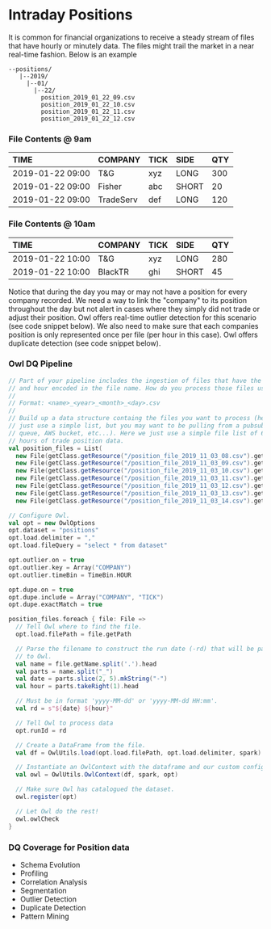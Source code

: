 # Intraday Positions

It is common for financial organizations to receive a steady stream of files that have hourly or minutely data.  The files might trail the market in a near real-time fashion.  Below is an example

```text
--positions/
   |--2019/
     |--01/
       |--22/
         position_2019_01_22_09.csv
         position_2019_01_22_10.csv
         position_2019_01_22_11.csv
         position_2019_01_22_12.csv
```

### File Contents @ 9am

| TIME | COMPANY | TICK | SIDE | QTY |
| :--- | :--- | :--- | :--- | :--- |
| 2019-01-22 09:00 | T&G | xyz | LONG | 300 |
| 2019-01-22 09:00 | Fisher | abc | SHORT | 20 |
| 2019-01-22 09:00 | TradeServ | def | LONG | 120 |

### File Contents @ 10am

| TIME | COMPANY | TICK | SIDE | QTY |
| :--- | :--- | :--- | :--- | :--- |
| 2019-01-22 10:00 | T&G | xyz | LONG | 280 |
| 2019-01-22 10:00 | BlackTR | ghi | SHORT | 45 |

Notice that during the day you may or may not have a position for every company recorded.  We need a way to link the "company" to its position throughout the day but not alert in cases where they simply did not trade or adjust their position.  Owl offers real-time outlier detection for this scenario \(see code snippet below\).  We also need to make sure that each companies position is only represented once per file \(per hour in this case\).  Owl offers duplicate detection \(see code snippet below\).

### Owl DQ Pipeline

```scala
// Part of your pipeline includes the ingestion of files that have the date
// and hour encoded in the file name. How do you process those files using Owl?
//
// Format: <name>_<year>_<month>_<day>.csv
//
// Build up a data structure containg the files you want to process (here we
// just use a simple list, but you may want to be pulling from a pubsub
// queue, AWS bucket, etc...). Here we just use a simple file list of 6
// hours of trade position data.
val position_files = List(
  new File(getClass.getResource("/position_file_2019_11_03_08.csv").getPath),
  new File(getClass.getResource("/position_file_2019_11_03_09.csv").getPath),
  new File(getClass.getResource("/position_file_2019_11_03_10.csv").getPath),
  new File(getClass.getResource("/position_file_2019_11_03_11.csv").getPath),
  new File(getClass.getResource("/position_file_2019_11_03_12.csv").getPath),
  new File(getClass.getResource("/position_file_2019_11_03_13.csv").getPath),
  new File(getClass.getResource("/position_file_2019_11_03_14.csv").getPath))

// Configure Owl.
val opt = new OwlOptions
opt.dataset = "positions"
opt.load.delimiter = ","
opt.load.fileQuery = "select * from dataset"

opt.outlier.on = true
opt.outlier.key = Array("COMPANY")
opt.outlier.timeBin = TimeBin.HOUR

opt.dupe.on = true
opt.dupe.include = Array("COMPANY", "TICK")
opt.dupe.exactMatch = true

position_files.foreach { file: File =>
  // Tell Owl where to find the file.
  opt.load.filePath = file.getPath

  // Parse the filename to construct the run date (-rd) that will be passed
  // to Owl.
  val name = file.getName.split('.').head
  val parts = name.split("_")
  val date = parts.slice(2, 5).mkString("-")
  val hour = parts.takeRight(1).head

  // Must be in format 'yyyy-MM-dd' or 'yyyy-MM-dd HH:mm'.
  val rd = s"${date} ${hour}"

  // Tell Owl to process data
  opt.runId = rd

  // Create a DataFrame from the file.
  val df = OwlUtils.load(opt.load.filePath, opt.load.delimiter, spark)

  // Instantiate an OwlContext with the dataframe and our custom configuration.
  val owl = OwlUtils.OwlContext(df, spark, opt)

  // Make sure Owl has catalogued the dataset.
  owl.register(opt)

  // Let Owl do the rest!
  owl.owlCheck
}
```

### DQ Coverage for Position data

* Schema Evolution
* Profiling
* Correlation Analysis
* Segmentation
* Outlier Detection
* Duplicate Detection
* Pattern Mining

